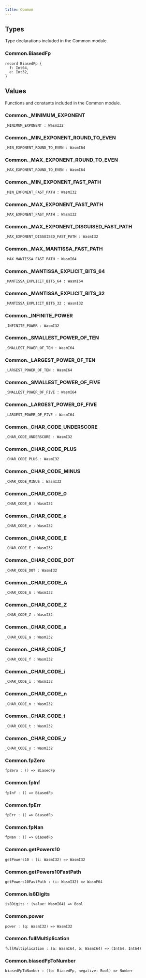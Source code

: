 ```yaml
---
title: Common
---
```


## Types

Type declarations included in the Common module.

### Common.**BiasedFp**

```grain
record BiasedFp {
  f: Int64,
  e: Int32,
}
```

## Values

Functions and constants included in the Common module.

### Common.**_MINIMUM_EXPONENT**

```grain
_MINIMUM_EXPONENT : WasmI32
```

### Common.**_MIN_EXPONENT_ROUND_TO_EVEN**

```grain
_MIN_EXPONENT_ROUND_TO_EVEN : WasmI64
```

### Common.**_MAX_EXPONENT_ROUND_TO_EVEN**

```grain
_MAX_EXPONENT_ROUND_TO_EVEN : WasmI64
```

### Common.**_MIN_EXPONENT_FAST_PATH**

```grain
_MIN_EXPONENT_FAST_PATH : WasmI32
```

### Common.**_MAX_EXPONENT_FAST_PATH**

```grain
_MAX_EXPONENT_FAST_PATH : WasmI32
```

### Common.**_MAX_EXPONENT_DISGUISED_FAST_PATH**

```grain
_MAX_EXPONENT_DISGUISED_FAST_PATH : WasmI32
```

### Common.**_MAX_MANTISSA_FAST_PATH**

```grain
_MAX_MANTISSA_FAST_PATH : WasmI64
```

### Common.**_MANTISSA_EXPLICIT_BITS_64**

```grain
_MANTISSA_EXPLICIT_BITS_64 : WasmI64
```

### Common.**_MANTISSA_EXPLICIT_BITS_32**

```grain
_MANTISSA_EXPLICIT_BITS_32 : WasmI32
```

### Common.**_INFINITE_POWER**

```grain
_INFINITE_POWER : WasmI32
```

### Common.**_SMALLEST_POWER_OF_TEN**

```grain
_SMALLEST_POWER_OF_TEN : WasmI64
```

### Common.**_LARGEST_POWER_OF_TEN**

```grain
_LARGEST_POWER_OF_TEN : WasmI64
```

### Common.**_SMALLEST_POWER_OF_FIVE**

```grain
_SMALLEST_POWER_OF_FIVE : WasmI64
```

### Common.**_LARGEST_POWER_OF_FIVE**

```grain
_LARGEST_POWER_OF_FIVE : WasmI64
```

### Common.**_CHAR_CODE_UNDERSCORE**

```grain
_CHAR_CODE_UNDERSCORE : WasmI32
```

### Common.**_CHAR_CODE_PLUS**

```grain
_CHAR_CODE_PLUS : WasmI32
```

### Common.**_CHAR_CODE_MINUS**

```grain
_CHAR_CODE_MINUS : WasmI32
```

### Common.**_CHAR_CODE_0**

```grain
_CHAR_CODE_0 : WasmI32
```

### Common.**_CHAR_CODE_e**

```grain
_CHAR_CODE_e : WasmI32
```

### Common.**_CHAR_CODE_E**

```grain
_CHAR_CODE_E : WasmI32
```

### Common.**_CHAR_CODE_DOT**

```grain
_CHAR_CODE_DOT : WasmI32
```

### Common.**_CHAR_CODE_A**

```grain
_CHAR_CODE_A : WasmI32
```

### Common.**_CHAR_CODE_Z**

```grain
_CHAR_CODE_Z : WasmI32
```

### Common.**_CHAR_CODE_a**

```grain
_CHAR_CODE_a : WasmI32
```

### Common.**_CHAR_CODE_f**

```grain
_CHAR_CODE_f : WasmI32
```

### Common.**_CHAR_CODE_i**

```grain
_CHAR_CODE_i : WasmI32
```

### Common.**_CHAR_CODE_n**

```grain
_CHAR_CODE_n : WasmI32
```

### Common.**_CHAR_CODE_t**

```grain
_CHAR_CODE_t : WasmI32
```

### Common.**_CHAR_CODE_y**

```grain
_CHAR_CODE_y : WasmI32
```

### Common.**fpZero**

```grain
fpZero : () => BiasedFp
```

### Common.**fpInf**

```grain
fpInf : () => BiasedFp
```

### Common.**fpErr**

```grain
fpErr : () => BiasedFp
```

### Common.**fpNan**

```grain
fpNan : () => BiasedFp
```

### Common.**getPowers10**

```grain
getPowers10 : (i: WasmI32) => WasmI32
```

### Common.**getPowers10FastPath**

```grain
getPowers10FastPath : (i: WasmI32) => WasmF64
```

### Common.**is8Digits**

```grain
is8Digits : (value: WasmI64) => Bool
```

### Common.**power**

```grain
power : (q: WasmI32) => WasmI32
```

### Common.**fullMultiplication**

```grain
fullMultiplication : (a: WasmI64, b: WasmI64) => (Int64, Int64)
```

### Common.**biasedFpToNumber**

```grain
biasedFpToNumber : (fp: BiasedFp, negative: Bool) => Number
```

